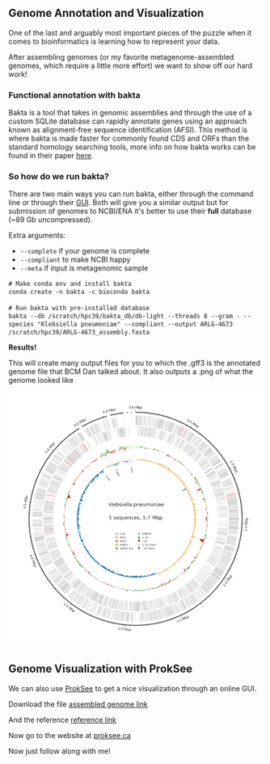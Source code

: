 ## Genome Annotation and Visualization

One of the last and arguably most important pieces of the puzzle when it comes to bioinformatics is learning how to represent your data.

After assembling genomes (or my favorite metagenome-assembled genomes, which require a little more effort) we want to show off our hard work!



### Functional annotation with bakta

Bakta is a tool that takes in genomic assemblies and through the use of a custom SQLite database can rapidly annotate genes using an approach known as alignment-free sequence identification (AFSI). This method is where bakta is made faster for commonly found CDS and ORFs than the standard homology searching tools, more info on how bakta works can be found in their paper [here](https://www.microbiologyresearch.org/content/journal/mgen/10.1099/mgen.0.000685#tab2).

### So how do we run bakta?

There are two main ways you can run bakta, either through the command line or through their [GUI](https://bakta.computational.bio/). Both will give you a similar output but for submission of genomes to NCBI/ENA it's better to use their __full__ database (~89 Gb uncompressed).

Extra arguments:

* `--complete` if your genome is complete
* `--compliant` to make NCBI happy
* `--meta` if input is metagenomic sample

```
# Make conda env and install bakta
conda create -n bakta -c bioconda bakta

# Run bakta with pre-installed database 
bakta --db /scratch/hpc39/bakta_db/db-light --threads 8 --gram - --species "Klebsiella pneumoniae" --compliant --output ARLG-4673 /scratch/hpc39/ARLG-4673_assembly.fasta
```

__Results!__

This will create many output files for you to which the .gff3 is the annotated genome file that BCM Dan talked about. It also outputs a .png of what the genome looked like


![ARLG-4673_assembly](ARLG-4673_assembly.png)

## Genome Visualization with ProkSee

We can also use [ProkSee](https://proksee.ca/) to get a nice visualization through an online GUI.

Download the file [assembled genome link](Akkermansia_muciniphila_ABX.fna)

And the reference [reference link](GCF_000020225.1_ASM2022v1_genomic.fna)

Now go to the website at [proksee.ca](https://proksee.ca/)

Now just follow along with me!
